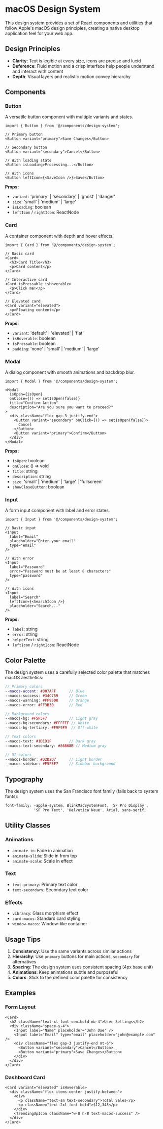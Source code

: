 # macOS Design System

This design system provides a set of React components and utilities that follow Apple's macOS design principles, creating a native desktop application feel for your web app.

## Design Principles

- **Clarity**: Text is legible at every size, icons are precise and lucid
- **Deference**: Fluid motion and a crisp interface help people understand and interact with content
- **Depth**: Visual layers and realistic motion convey hierarchy

## Components

### Button
A versatile button component with multiple variants and states.

```tsx
import { Button } from '@/components/design-system';

// Primary button
<Button variant="primary">Save Changes</Button>

// Secondary button
<Button variant="secondary">Cancel</Button>

// With loading state
<Button isLoading>Processing...</Button>

// With icons
<Button leftIcon={<SaveIcon />}>Save</Button>
```

**Props:**
- `variant`: 'primary' | 'secondary' | 'ghost' | 'danger'
- `size`: 'small' | 'medium' | 'large'
- `isLoading`: boolean
- `leftIcon` / `rightIcon`: ReactNode

### Card
A container component with depth and hover effects.

```tsx
import { Card } from '@/components/design-system';

// Basic card
<Card>
  <h3>Card Title</h3>
  <p>Card content</p>
</Card>

// Interactive card
<Card isPressable isHoverable>
  <p>Click me!</p>
</Card>

// Elevated card
<Card variant="elevated">
  <p>Floating content</p>
</Card>
```

**Props:**
- `variant`: 'default' | 'elevated' | 'flat'
- `isHoverable`: boolean
- `isPressable`: boolean
- `padding`: 'none' | 'small' | 'medium' | 'large'

### Modal
A dialog component with smooth animations and backdrop blur.

```tsx
import { Modal } from '@/components/design-system';

<Modal
  isOpen={isOpen}
  onClose={() => setIsOpen(false)}
  title="Confirm Action"
  description="Are you sure you want to proceed?"
>
  <div className="flex gap-3 justify-end">
    <Button variant="secondary" onClick={() => setIsOpen(false)}>
      Cancel
    </Button>
    <Button variant="primary">Confirm</Button>
  </div>
</Modal>
```

**Props:**
- `isOpen`: boolean
- `onClose`: () => void
- `title`: string
- `description`: string
- `size`: 'small' | 'medium' | 'large' | 'fullscreen'
- `showCloseButton`: boolean

### Input
A form input component with label and error states.

```tsx
import { Input } from '@/components/design-system';

// Basic input
<Input
  label="Email"
  placeholder="Enter your email"
  type="email"
/>

// With error
<Input
  label="Password"
  error="Password must be at least 8 characters"
  type="password"
/>

// With icons
<Input
  label="Search"
  leftIcon={<SearchIcon />}
  placeholder="Search..."
/>
```

**Props:**
- `label`: string
- `error`: string
- `helperText`: string
- `leftIcon` / `rightIcon`: ReactNode

## Color Palette

The design system uses a carefully selected color palette that matches macOS aesthetics:

```scss
// Primary colors
--macos-accent: #007AFF      // Blue
--macos-success: #34C759     // Green
--macos-warning: #FF9500     // Orange
--macos-error: #FF3B30       // Red

// Background colors
--macos-bg: #F5F5F7          // Light gray
--macos-bg-secondary: #FFFFFF // White
--macos-bg-tertiary: #F9F9F9  // Off-white

// Text colors
--macos-text: #1D1D1F        // Dark gray
--macos-text-secondary: #86868B // Medium gray

// UI colors
--macos-border: #D2D2D7      // Light border
--macos-sidebar: #F5F5F7     // Sidebar background
```

## Typography

The design system uses the San Francisco font family (falls back to system fonts):

```css
font-family: -apple-system, BlinkMacSystemFont, 'SF Pro Display', 
             'SF Pro Text', 'Helvetica Neue', Arial, sans-serif;
```

## Utility Classes

### Animations
- `animate-in`: Fade in animation
- `animate-slide`: Slide in from top
- `animate-scale`: Scale in effect

### Text
- `text-primary`: Primary text color
- `text-secondary`: Secondary text color

### Effects
- `vibrancy`: Glass morphism effect
- `card-macos`: Standard card styling
- `window-macos`: Window-like container

## Usage Tips

1. **Consistency**: Use the same variants across similar actions
2. **Hierarchy**: Use `primary` buttons for main actions, `secondary` for alternatives
3. **Spacing**: The design system uses consistent spacing (4px base unit)
4. **Animations**: Keep animations subtle and purposeful
5. **Colors**: Stick to the defined color palette for consistency

## Examples

### Form Layout
```tsx
<Card>
  <h2 className="text-xl font-semibold mb-4">User Settings</h2>
  <div className="space-y-4">
    <Input label="Name" placeholder="John Doe" />
    <Input label="Email" type="email" placeholder="john@example.com" />
    <div className="flex gap-3 justify-end mt-6">
      <Button variant="secondary">Cancel</Button>
      <Button variant="primary">Save Changes</Button>
    </div>
  </div>
</Card>
```

### Dashboard Card
```tsx
<Card variant="elevated" isHoverable>
  <div className="flex items-center justify-between">
    <div>
      <p className="text-sm text-secondary">Total Sales</p>
      <p className="text-2xl font-bold">$12,345</p>
    </div>
    <TrendingUpIcon className="w-8 h-8 text-macos-success" />
  </div>
</Card>
```